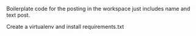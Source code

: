 Boilerplate code for the posting in the workspace just includes name and text post. 

Create a virtualenv and install requirements.txt
